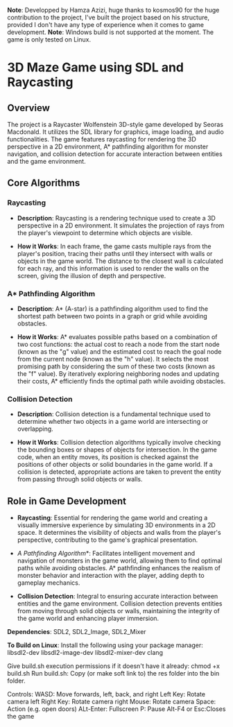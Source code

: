 


**Note**: Developped by Hamza Azizi, huge thanks to kosmos90 for the huge
contribution to the project, I've built the project based on his structure, provided I don't have any type of experience when it comes to game development.
**Note**: Windows build is not supported at the moment. The game is only tested on Linux.

# 3D Maze Game using SDL and Raycasting

## Overview

The project is a Raycaster Wolfenstein 3D-style game developed by Seoras Macdonald. It utilizes the SDL library for graphics, image loading, and audio functionalities. The game features raycasting for rendering the 3D perspective in a 2D environment, A* pathfinding algorithm for monster navigation, and collision detection for accurate interaction between entities and the game environment.

## Core Algorithms

### Raycasting

- **Description**: Raycasting is a rendering technique used to create a 3D perspective in a 2D environment. It simulates the projection of rays from the player's viewpoint to determine which objects are visible.
  
- **How it Works**: In each frame, the game casts multiple rays from the player's position, tracing their paths until they intersect with walls or objects in the game world. The distance to the closest wall is calculated for each ray, and this information is used to render the walls on the screen, giving the illusion of depth and perspective.

### A* Pathfinding Algorithm

- **Description**: A* (A-star) is a pathfinding algorithm used to find the shortest path between two points in a graph or grid while avoiding obstacles.
  
- **How it Works**: A* evaluates possible paths based on a combination of two cost functions: the actual cost to reach a node from the start node (known as the "g" value) and the estimated cost to reach the goal node from the current node (known as the "h" value). It selects the most promising path by considering the sum of these two costs (known as the "f" value). By iteratively exploring neighboring nodes and updating their costs, A* efficiently finds the optimal path while avoiding obstacles.

### Collision Detection

- **Description**: Collision detection is a fundamental technique used to determine whether two objects in a game world are intersecting or overlapping.
  
- **How it Works**: Collision detection algorithms typically involve checking the bounding boxes or shapes of objects for intersection. In the game code, when an entity moves, its position is checked against the positions of other objects or solid boundaries in the game world. If a collision is detected, appropriate actions are taken to prevent the entity from passing through solid objects or walls.

## Role in Game Development

- **Raycasting**: Essential for rendering the game world and creating a visually immersive experience by simulating 3D environments in a 2D space. It determines the visibility of objects and walls from the player's perspective, contributing to the game's graphical presentation.
  
- **A* Pathfinding Algorithm**: Facilitates intelligent movement and navigation of monsters in the game world, allowing them to find optimal paths while avoiding obstacles. A* pathfinding enhances the realism of monster behavior and interaction with the player, adding depth to gameplay mechanics.
  
- **Collision Detection**: Integral to ensuring accurate interaction between entities and the game environment. Collision detection prevents entities from moving through solid objects or walls, maintaining the integrity of the game world and enhancing player immersion.

**Dependencies**:
    SDL2, SDL2_Image, SDL2_Mixer


**To Build on Linux**:
Install the following using your package manager:
        libsdl2-dev
        libsdl2-image-dev
        libsdl2-mixer-dev
        clang 
    
Give build.sh execution permissions if it doesn't have it already:
        chmod +x build.sh
Run build.sh:
    	Copy (or make soft link to) the res folder into the bin folder.

Controls:
    WASD:         Move forwards, left, back, and right
    Left Key:     Rotate camera left
    Right Key:    Rotate camera right
    Mouse:        Rotate camera
    Space:        Action (e.g. open doors)
    ALt-Enter:    Fullscreen
    P:            Pause
    Alt-F4 or Esc:Closes the game
